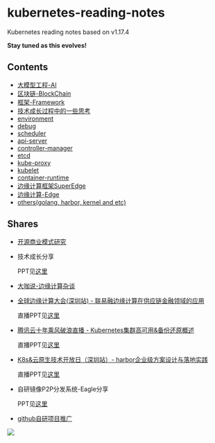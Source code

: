 kubernetes-reading-notes
========================

Kubernetes reading notes based on v1.17.4

**Stay tuned as this evolves!**

## Contents

* [大模型工程-AI](llm/README.md)
* [区块链-BlockChain](blockchain/README.md)
* [框架-Framework](framework/README.md)  
* [技术成长过程中的一些思考](technology-development-think.md)
* [environment](prepare/install_kubernetes_one_node.md)
* [debug](debug/remote_debug.md)
* [scheduler](core/scheduler/README.md)
* [api-server](core/api-server/README.md)
* [controller-manager](core/controller-manager/README.md)
* [etcd](core/etcd/README.md)
* [kube-proxy](core/kube-proxy/README.md)
* [kubelet](core/kubelet/README.md)
* [container-runtime](core/container-runtime/README.md)
* [边缘计算框架SuperEdge](superedge/README.md)
* [边缘计算-Edge](edge-computing/README.md)  
* [others(golang, harbor, kernel and etc)](core/others/README.md)

## Shares

* [开源商业模式研究](core/others/open-source.md)

* 技术成长分享

  PPT见[这里](shares/技术成长之路(外部版)-杜杨浩.pptx)

* [大咖说-边缘计算杂谈](https://mp.weixin.qq.com/s?__biz=MzI3MDQyMzkzMQ==&mid=2247496680&idx=3&sn=71ce72ed2ef189bf6f265304db88ec61&chksm=ead3f1fcdda478ea200e4f1279a45eefb9c7ea7a4c2c1fd548654b9b00b2c22cb9c54b9c5bd1&cur_album_id=2283017709137412099&scene=189#wechat_redirect) 

* [全球边缘计算大会(深圳站) - 联易融边缘计算在供应链金融领域的应用](https://m.inmuu.com/v1/live/albums/3670)

  直播PPT见[这里](shares/杜杨浩-联易融边缘计算在供应链金融领域的应用.pdf)
  
* [腾讯云十年乘风破浪直播 - Kubernetes集群高可用&备份还原概述](https://mp.weixin.qq.com/s?__biz=MzUxODA5ODA1Nw==&mid=2247488105&idx=1&sn=cfb8e689a251fcbce1ef13d8afa66256&chksm=f98f4f8fcef8c6997de4f4c034e76cb2eb67ce0b8fb717c7ff040152fc21cb2f43f3164d547c&mpshare=1&scene=1&srcid=1022HsY0bRMBKPY5P00mVnjW&sharer_sharetime=1603685681187&sharer_shareid=3b976c5e6fc040f7754b741576df2331&rd2werd=1#wechat_redirect)

  直播PPT见[这里](shares/kubernetes-bur-ha.pptx)

* [K8s&云原生技术开放日（深圳站）- harbor企业级方案设计与落地实践](https://cloud.tencent.com/developer/salon/salon-1151)

  直播PPT见[这里](shares/harbor-in-practice.pptx)
  
* 自研镜像P2P分发系统-Eagle分享

  PPT见[这里](shares/eagle.pptx)  
  
* [github自研项目推广](shares/github-publicity.md)
  
![](images/duyanghao.png)